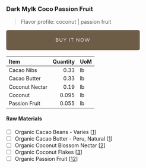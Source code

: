 ### Dark Mylk Coco Passion Fruit
> Flavor profile: coconut | passion fruit

[![Buy Now](/assets/images/buy-now.png "Buy Now")](https://shop.osocra.com/products/22111413)

| Item | Quantity | UoM  |
| :---     | ---:    | :--- |
| Cacao Nibs  | 0.33    | lb    |
| Cacao Butter   | 0.33    | lb    |
| Coconut Nectar   | 0.19      | lb      |
| Coconut   | 0.095      | lb      |
| Passion Fruit   | 0.055      | lb      |


#### Raw Materials
- [ ] Organic Cacao Beans -  Varies [[1](/vendors)]
- [ ] Organic Cacao Butter - Peru, Natural [[1](/vendors)]
- [ ] Organic Coconut Blossom Nectar [[2](/vendors)]
- [ ] Organic Coconut Flakes [[3](/vendors)]
- [ ] Organic Passion Fruit [[12](/vendors)]
